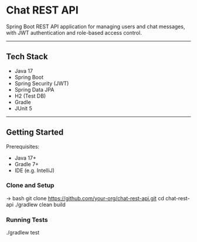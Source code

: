 # Chat REST API

Spring Boot REST API application for managing users and chat messages, with JWT authentication and role-based access control.

---

## Tech Stack

- Java 17
- Spring Boot
- Spring Security (JWT)
- Spring Data JPA
- H2 (Test DB)
- Gradle
- JUnit 5

---

## Getting Started

Prerequisites:
- Java 17+
- Gradle 7+
- IDE (e.g. IntelliJ)

### Clone and Setup

 → bash
git clone https://github.com/your-org/chat-rest-api.git
cd chat-rest-api
./gradlew clean build

### Running Tests
./gradlew test
